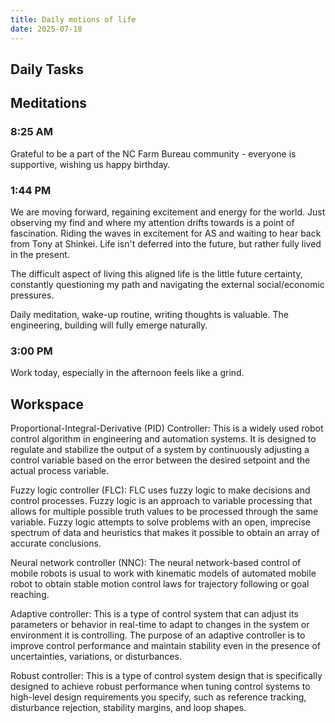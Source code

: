 ```yaml
---
title: Daily motions of life
date: 2025-07-18
---
```


## Daily Tasks

## Meditations

### 8:25 AM
Grateful to be a part of the NC Farm Bureau community - everyone is supportive, wishing us happy birthday. 


### 1:44 PM
We are moving forward, regaining excitement and energy for the world. Just observing my find and where my attention drifts towards is a point of fascination. Riding the waves in excitement for AS and waiting to hear back from Tony at Shinkei. Life isn't deferred into the future, but rather fully lived in the present. 

The difficult aspect of living this aligned life is the little future certainty, constantly questioning my path and navigating the external social/economic pressures. 

Daily meditation, wake-up routine, writing thoughts is valuable. The engineering, building will fully emerge naturally.

### 3:00 PM
Work today, especially in the afternoon feels like a grind. 


## Workspace

Proportional-Integral-Derivative (PID) Controller: This is a widely used robot control algorithm in engineering and automation systems. It is designed to regulate and stabilize the output of a system by continuously adjusting a control variable based on the error between the desired setpoint and the actual process variable. 

Fuzzy logic controller (FLC): FLC uses fuzzy logic to make decisions and control processes. Fuzzy logic is an approach to variable processing that allows for multiple possible truth values to be processed through the same variable. Fuzzy logic attempts to solve problems with an open, imprecise spectrum of data and heuristics that makes it possible to obtain an array of accurate conclusions. 

Neural network controller (NNC): The neural network-based control of mobile robots is usual to work with kinematic models of automated mobile robot to obtain stable motion control laws for trajectory following or goal reaching. 
 
Adaptive controller: This is a type of control system that can adjust its parameters or behavior in real-time to adapt to changes in the system or environment it is controlling. The purpose of an adaptive controller is to improve control performance and maintain stability even in the presence of uncertainties, variations, or disturbances. 

Robust controller: This is a type of control system design that is specifically designed to achieve robust performance when tuning control systems to high-level design requirements you specify, such as reference tracking, disturbance rejection, stability margins, and loop shapes. 